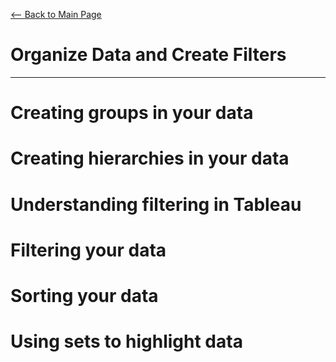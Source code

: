 [<-- Back to Main Page](README.md)
# Organize Data and Create Filters
<hr>

# Creating groups in your data
# Creating hierarchies in your data
# Understanding filtering in Tableau
# Filtering your data
# Sorting your data
# Using sets to highlight data

